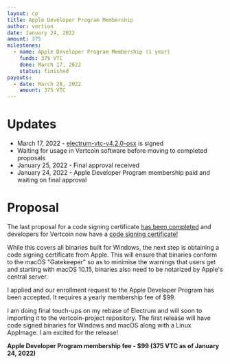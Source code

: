 ```yaml
---
layout: cp
title: Apple Developer Program Membership
author: vertion
date: January 24, 2022
amount: 375
milestones:
  - name: Apple Developer Program Membership (1 year)
    funds: 375 VTC
    done: March 17, 2022
    status: finished
payouts:
  - date: March 28, 2022
    amount: 375 VTC
---
```


# Updates

- March 17, 2022 - [electrum-vtc-v4.2.0-osx](https://github.com/vertcoin-project/electrum/releases/tag/v4.2.0) is signed
- Waiting for usage in Vertcoin software before moving to completed proposals
- January 25, 2022 - Final approval received
- January 24, 2022 - Apple Developer Program membership paid and waiting on final approval

# Proposal

The last proposal for a code signing certificate [has been completed](https://ccs.vertcoin.io/proposals/code-signing-cert.html) and developers for Vertcoin now have a [code signing certificate!](https://github.com/vertcoin-project/vertcoin-core/pull/167)

While this covers all binaries built for Windows, the next step is obtaining a code signing certificate from Apple.  This will ensure that binaries conform to the macOS "Gatekeeper" so as to minimise the warnings that users get and starting with macOS 10.15, binaries also need to be notarized by Apple's central server.

I applied and our enrollment request to the Apple Developer Program has been accepted.  It requires a yearly membership fee of $99.

I am doing final touch-ups on my rebase of Electrum and will soon to importing it to the vertcoin-project repository.  The first release will have code signed binaries for Windows and macOS along with a Linux AppImage.  I am excited for the release!


**Apple Developer Program membership fee - $99 (375 VTC as of January 24, 2022)**
